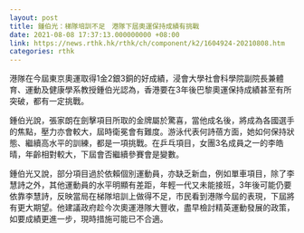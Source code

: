 ```yaml
---
layout: post
title: 鍾伯光：梯隊培訓不足　港隊下屆奧運保持成績有挑戰
date: 2021-08-08 17:37:13.000000000 +08:00
link: https://news.rthk.hk/rthk/ch/component/k2/1604924-20210808.htm
categories: rthk
---
```


港隊在今屆東京奧運取得1金2銀3銅的好成績，浸會大學社會科學院副院長兼體育、運動及健康學系教授鍾伯光認為，香港要在3年後巴黎奧運保持成績甚至有所突破，都有一定挑戰。

鍾伯光說，張家朗在劍擊項目所取的金牌屬於驚喜，當他成名後，將成為各國選手的焦點，壓力亦會較大，屆時衛冕會有難度。游泳代表何詩蓓方面，她如何保持狀態、繼續高水平的訓練，都是一項挑戰。在乒乓項目，女團3名成員之一的李皓晴，年齡相對較大，下屆會否繼續參賽會是變數。

鍾伯光又說，部分項目過於依賴個別運動員，亦缺乏新血，例如單車項目，除了李慧詩之外，其他運動員的水平明顯有差距，年輕一代又未能接班，3年後可能仍要依靠李慧詩，反映當局在梯隊培訓上做得不足，市民看到港隊今屆的表現，下屆將有更大期望。他建議政府趁今次奧運港隊大豐收，盡早檢討精英運動發展的政策，如要成績更進一步，現時措施可能已不合適。
